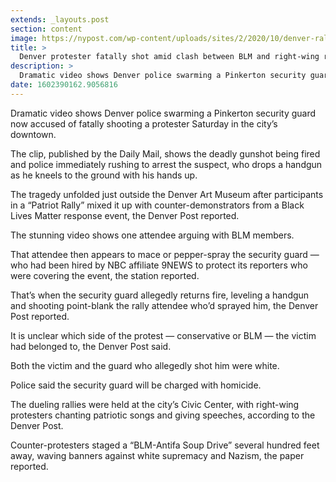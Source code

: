 ```yaml
--- 
extends: _layouts.post 
section: content 
image: https://nypost.com/wp-content/uploads/sites/2/2020/10/denver-rally-shooting.jpg?quality=90&strip=all&w=1024 
title: > 
  Denver protester fatally shot amid clash between BLM and right-wing rallies 
description: > 
  Dramatic video shows Denver police swarming a Pinkerton security guard now accused of fatally shooting a protester Saturday in the city’s downtown.The stunning video shows one attendee arguing with BLM members.That’s when the security guard allegedly returns fire, leveling a handgun and shooting point-blank the rally attendee who’d sprayed him, the Denver Post reported.It is unclear which side of the protest — conservative or BLM — the victim had belonged to, the Denver Post said.The dueling rallies were held at the city’s Civic Center, with right-wing protesters chanting patriotic songs and giving speeches, according to the Denver Post. 
date: 1602390162.9056816 
--- 
```

Dramatic video shows Denver police swarming a Pinkerton security guard now accused of fatally shooting a protester Saturday in the city’s downtown.

The clip, published by the Daily Mail, shows the deadly gunshot being fired and police immediately rushing to arrest the suspect, who drops a handgun as he kneels to the ground with his hands up.

The tragedy unfolded just outside the Denver Art Museum after participants in a “Patriot Rally” mixed it up with counter-demonstrators from a Black Lives Matter response event, the Denver Post reported.

The stunning video shows one attendee arguing with BLM members.

That attendee then appears to mace or pepper-spray the security guard — who had been hired by NBC affiliate 9NEWS to protect its reporters who were covering the event, the station reported.

That’s when the security guard allegedly returns fire, leveling a handgun and shooting point-blank the rally attendee who’d sprayed him, the Denver Post reported.

It is unclear which side of the protest — conservative or BLM — the victim had belonged to, the Denver Post said.

Both the victim and the guard who allegedly shot him were white.

Police said the security guard will be charged with homicide.

The dueling rallies were held at the city’s Civic Center, with right-wing protesters chanting patriotic songs and giving speeches, according to the Denver Post.

Counter-protesters staged a “BLM-Antifa Soup Drive” several hundred feet away, waving banners against white supremacy and Nazism, the paper reported.